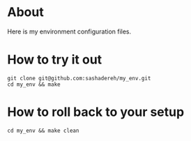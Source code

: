 # About
Here is my environment configuration files.
# How to try it out
```
git clone git@github.com:sashadereh/my_env.git
cd my_env && make
```
# How to roll back to your setup
```
cd my_env && make clean
```
